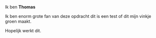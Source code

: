 Ik ben **Thomas**

Ik ben enorm grote fan van deze opdracht dit is een test of dit mijn vinkje groen maakt.

Hopelijk werkt dit.